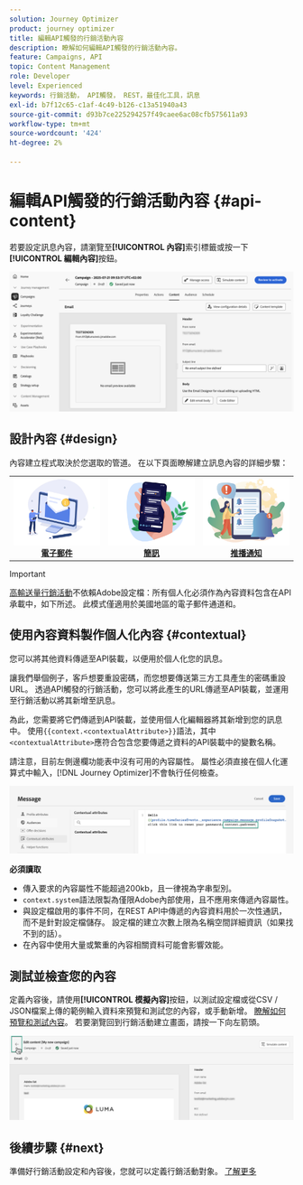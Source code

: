 ```yaml
---
solution: Journey Optimizer
product: journey optimizer
title: 編輯API觸發的行銷活動內容
description: 瞭解如何編輯API觸發的行銷活動內容。
feature: Campaigns, API
topic: Content Management
role: Developer
level: Experienced
keywords: 行銷活動， API觸發， REST，最佳化工具，訊息
exl-id: b7f12c65-c1af-4c49-b126-c13a51940a43
source-git-commit: d93b7ce225294257f49caee6ac08cfb575611a93
workflow-type: tm+mt
source-wordcount: '424'
ht-degree: 2%

---
```


# 編輯API觸發的行銷活動內容 {#api-content}

若要設定訊息內容，請瀏覽至&#x200B;**[!UICONTROL 內容]**&#x200B;索引標籤或按一下&#x200B;**[!UICONTROL 編輯內容]**&#x200B;按鈕。

![](assets/campaign-content.png)

## 設計內容 {#design}

內容建立程式取決於您選取的管道。 在以下頁面瞭解建立訊息內容的詳細步驟：

<table style="table-layout:fixed"><tr style="border: 0;">
<td><a href="../email/create-email.md"><img alt="電子郵件" src="../channels/assets/do-not-localize/email.png"></a>
<div align="center"><a href="../email/create-email.md"><strong>電子郵件</strong></a></div></td>
<td><a href="../sms/create-sms.md"><img alt="簡訊" src="../channels/assets/do-not-localize/sms.png"></a>
<div align="center"><a href="../sms/create-sms.md"><strong>簡訊</strong></a></div></td>
<td><a href="../push/create-push.md"><img alt="推播" src="../channels/assets/do-not-localize/push.png"></a>
<div align="center"><a href="../push/create-push.md"><strong>推播通知</strong></a></div></td>
</tr></table>

>[!IMPORTANT]
>
>[高輸送量行銷活動](../campaigns/api-triggered-high-throughput.md)不依賴Adobe設定檔：所有個人化必須作為內容資料包含在API承載中，如下所述。 此模式僅適用於美國地區的電子郵件通道和。

## 使用內容資料製作個人化內容 {#contextual}

您可以將其他資料傳遞至API裝載，以便用於個人化您的訊息。

讓我們舉個例子，客戶想要重設密碼，而您想要傳送第三方工具產生的密碼重設URL。 透過API觸發的行銷活動，您可以將此產生的URL傳遞至API裝載，並運用至行銷活動以將其新增至訊息。

為此，您需要將它們傳遞到API裝載，並使用個人化編輯器將其新增到您的訊息中。 使用`{{context.<contextualAttribute>}}`語法，其中`<contextualAttribute>`應符合包含您要傳遞之資料的API裝載中的變數名稱。

請注意，目前左側邊欄功能表中沒有可用的內容屬性。 屬性必須直接在個人化運算式中輸入，[!DNL Journey Optimizer]不會執行任何檢查。

![](assets/api-triggered-context.png)

**必須讀取**

* 傳入要求的內容屬性不能超過200kb，且一律視為字串型別。
* `context.system`語法限製為僅限Adobe內部使用，且不應用來傳遞內容屬性。
* 與設定檔啟用的事件不同，在REST API中傳遞的內容資料用於一次性通訊，而不是針對設定檔儲存。 設定檔的建立次數上限為名稱空間詳細資訊（如果找不到的話）。
* 在內容中使用大量或繁重的內容相關資料可能會影響效能。

## 測試並檢查您的內容

定義內容後，請使用&#x200B;**[!UICONTROL 模擬內容]**&#x200B;按鈕，以測試設定檔或從CSV / JSON檔案上傳的範例輸入資料來預覽和測試您的內容，或手動新增。 [瞭解如何預覽和測試內容](../content-management/preview-test.md)。 若要瀏覽回到行銷活動建立畫面，請按一下向左箭頭。

![](assets/create-campaign-design.png)

## 後續步驟 {#next}

準備好行銷活動設定和內容後，您就可以定義行銷活動對象。 [了解更多](api-triggered-campaign-audience.md)
